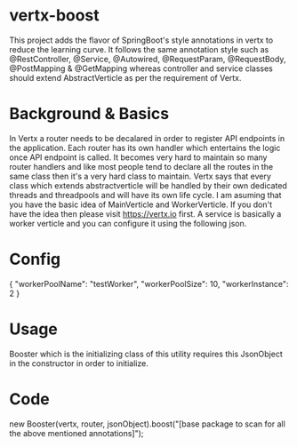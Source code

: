 # vertx-boost
This project adds the flavor of SpringBoot's style annotations in vertx to reduce the learning curve. It follows the same annotation style such as @RestController, @Service, @Autowired, @RequestParam, @RequestBody, @PostMapping &amp; @GetMapping whereas controller and service classes should extend AbstractVerticle as per the requirement of Vertx.

# Background & Basics

In Vertx a router needs to be decalared in order to register API endpoints in the application. Each router has its own handler which entertains the logic once API endpoint is called. It becomes very hard to maintain so many router handlers and like most people tend to declare all the routes in the same class then it's a very hard class to maintain.
Vertx says that every class which extends abstractverticle will be handled by their own dedicated threads and threadpools and will have its own life cycle. I am asuming that you have the basic idea of MainVerticle and WorkerVerticle. If you don't have the idea then please visit https://vertx.io first.
A service is basically a worker verticle and you can configure it using the following json. 
# Config
{
"workerPoolName": "testWorker",
"workerPoolSize": 10,
"workerInstance": 2
}

# Usage

Booster which is the initializing class of this utility requires this JsonObject in the constructor in order to initialize. 
# Code
new Booster(vertx, router, jsonObject).boost("[base package to scan for all the above mentioned annotations]");

